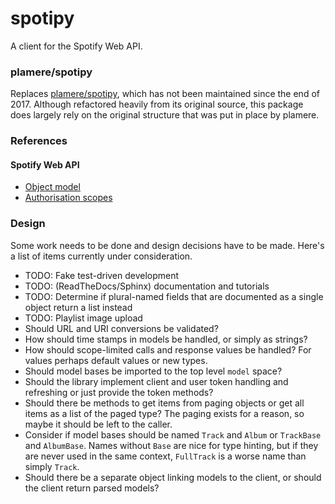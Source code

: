 # spotipy
A client for the Spotify Web API.

### plamere/spotipy
Replaces [plamere/spotipy](https://github.com/plamere/spotipy), which has not been maintained since the end of 2017.
Although refactored heavily from its original source, this package does largely rely on the original structure that
was put in place by plamere.

### References
#### Spotify Web API
- [Object model](https://developer.spotify.com/documentation/web-api/reference/object-model/)
- [Authorisation scopes](https://developer.spotify.com/documentation/general/guides/scopes/)

### Design
Some work needs to be done and design decisions have to be made.
Here's a list of items currently under consideration.

- TODO: Fake test-driven development
- TODO: (ReadTheDocs/Sphinx) documentation and tutorials
- TODO: Determine if plural-named fields that are documented as a single object return a list instead
- TODO: Playlist image upload
- Should URL and URI conversions be validated?
- How should time stamps in models be handled, or simply as strings?
- How should scope-limited calls and response values be handled? For values perhaps default values or new types.
- Should model bases be imported to the top level `model` space?
- Should the library implement client and user token handling and refreshing or just provide the token methods?
- Should there be methods to get items from paging objects or get all items as a list of the paged type?
The paging exists for a reason, so maybe it should be left to the caller.
- Consider if model bases should be named `Track` and `Album` or `TrackBase` and `AlbumBase`.
Names without `Base` are nice for type hinting, but if they are never used in the same context,
`FullTrack` is a worse name than simply `Track`.
- Should there be a separate object linking models to the client, or should the client return parsed models?
